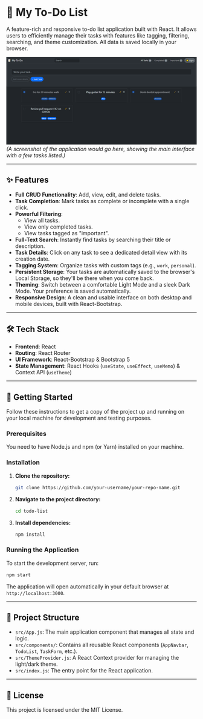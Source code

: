 # 📝 My To-Do List

A feature-rich and responsive to-do list application built with React. It allows users to efficiently manage their tasks with features like tagging, filtering, searching, and theme customization. All data is saved locally in your browser.

![App Screenshot](To-do.png)
_(A screenshot of the application would go here, showing the main interface with a few tasks listed.)_

---

## ✨ Features

- **Full CRUD Functionality**: Add, view, edit, and delete tasks.
- **Task Completion**: Mark tasks as complete or incomplete with a single click.
- **Powerful Filtering**:
  - View all tasks.
  - View only completed tasks.
  - View tasks tagged as "important".
- **Full-Text Search**: Instantly find tasks by searching their title or description.
- **Task Details**: Click on any task to see a dedicated detail view with its creation date.
- **Tagging System**: Organize tasks with custom tags (e.g., `work`, `personal`).
- **Persistent Storage**: Your tasks are automatically saved to the browser's Local Storage, so they'll be there when you come back.
- **Theming**: Switch between a comfortable Light Mode and a sleek Dark Mode. Your preference is saved automatically.
- **Responsive Design**: A clean and usable interface on both desktop and mobile devices, built with React-Bootstrap.

---

## 🛠️ Tech Stack

- **Frontend**: React
- **Routing**: React Router
- **UI Framework**: React-Bootstrap & Bootstrap 5
- **State Management**: React Hooks (`useState`, `useEffect`, `useMemo`) & Context API (`useTheme`)

---

## 🚀 Getting Started

Follow these instructions to get a copy of the project up and running on your local machine for development and testing purposes.

### Prerequisites

You need to have Node.js and npm (or Yarn) installed on your machine.

### Installation

1. **Clone the repository:**

   ```sh
   git clone https://github.com/your-username/your-repo-name.git
   ```

2. **Navigate to the project directory:**

   ```sh
   cd todo-list
   ```

3. **Install dependencies:**
   ```sh
   npm install
   ```

### Running the Application

To start the development server, run:

```sh
npm start
```

The application will open automatically in your default browser at `http://localhost:3000`.

---

## 📂 Project Structure

- `src/App.js`: The main application component that manages all state and logic.
- `src/components/`: Contains all reusable React components (`AppNavbar`, `TodoList`, `TaskForm`, etc.).
- `src/ThemeProvider.js`: A React Context provider for managing the light/dark theme.
- `src/index.js`: The entry point for the React application.

---

## 📄 License

This project is licensed under the MIT License.
